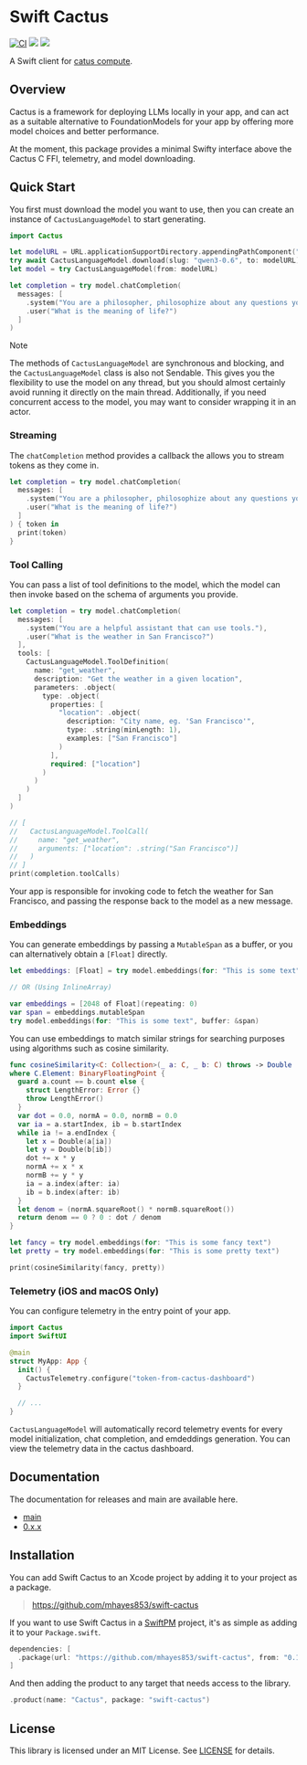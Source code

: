 # Swift Cactus
[![CI](https://github.com/mhayes853/swift-cactus/actions/workflows/ci.yml/badge.svg)](https://github.com/mhayes853/swift-cactus/actions/workflows/ci.yml)
[![](https://img.shields.io/endpoint?url=https%3A%2F%2Fswiftpackageindex.com%2Fapi%2Fpackages%2Fmhayes853%2Fswift-cactus%2Fbadge%3Ftype%3Dswift-versions)](https://swiftpackageindex.com/mhayes853/swift-cactus)
[![](https://img.shields.io/endpoint?url=https%3A%2F%2Fswiftpackageindex.com%2Fapi%2Fpackages%2Fmhayes853%2Fswift-cactus%2Fbadge%3Ftype%3Dplatforms)](https://swiftpackageindex.com/mhayes853/swift-cactus)

A Swift client for [catus compute](https://github.com/cactus-compute/cactus).

## Overview

Cactus is a framework for deploying LLMs locally in your app, and can act as a suitable alternative to FoundationModels for your app by offering more model choices and better performance.

At the moment, this package provides a minimal Swifty interface above the Cactus C FFI, telemetry, and model downloading.

## Quick Start

You first must download the model you want to use, then you can create an instance of `CactusLanguageModel` to start generating.
```swift
import Cactus

let modelURL = URL.applicationSupportDirectory.appendingPathComponent("catus-models/qwen3-0.6")
try await CactusLanguageModel.download(slug: "qwen3-0.6", to: modelURL)
let model = try CactusLanguageModel(from: modelURL)

let completion = try model.chatCompletion(
  messages: [
    .system("You are a philosopher, philosophize about any questions you are asked."),
    .user("What is the meaning of life?")
  ]
)
```

> [!NOTE]
> The methods of `CactusLanguageModel` are synchronous and blocking, and the `CactusLanguageModel` class is also not Sendable. This gives you the flexibility to use the model on any thread, but you should almost certainly avoid running it directly on the main thread. Additionally, if you need concurrent access to the model, you may want to consider wrapping it in an actor.

### Streaming

The `chatCompletion` method provides a callback the allows you to stream tokens as they come in.

```swift
let completion = try model.chatCompletion(
  messages: [
    .system("You are a philosopher, philosophize about any questions you are asked."),
    .user("What is the meaning of life?")
  ]
) { token in
  print(token)
}
```

### Tool Calling

You can pass a list of tool definitions to the model, which the model can then invoke based on the schema of arguments you provide.

```swift
let completion = try model.chatCompletion(
  messages: [
    .system("You are a helpful assistant that can use tools."),
    .user("What is the weather in San Francisco?")
  ],
  tools: [
    CactusLanguageModel.ToolDefinition(
      name: "get_weather",
      description: "Get the weather in a given location",
      parameters: .object(
        type: .object(
          properties: [
            "location": .object(
              description: "City name, eg. 'San Francisco'",
              type: .string(minLength: 1),
              examples: ["San Francisco"]
            )
          ],
          required: ["location"]
        )
      )
    )
  ]
)

// [
//   CactusLanguageModel.ToolCall(
//     name: "get_weather",
//     arguments: ["location": .string("San Francisco")]
//   )
// ]
print(completion.toolCalls)
```

Your app is responsible for invoking code to fetch the weather for San Francisco, and passing the response back to the model as a new message.

### Embeddings

You can generate embeddings by passing a `MutableSpan` as a buffer, or you can alternatively obtain a `[Float]` directly.

```swift
let embeddings: [Float] = try model.embeddings(for: "This is some text")

// OR (Using InlineArray)

var embeddings = [2048 of Float](repeating: 0)
var span = embeddings.mutableSpan
try model.embeddings(for: "This is some text", buffer: &span)
```

You can use embeddings to match similar strings for searching purposes using algorithms such as cosine similarity.

```swift
func cosineSimilarity<C: Collection>(_ a: C, _ b: C) throws -> Double
where C.Element: BinaryFloatingPoint {
  guard a.count == b.count else {
    struct LengthError: Error {}
    throw LengthError()
  }
  var dot = 0.0, normA = 0.0, normB = 0.0
  var ia = a.startIndex, ib = b.startIndex
  while ia != a.endIndex {
    let x = Double(a[ia])
    let y = Double(b[ib])
    dot += x * y
    normA += x * x
    normB += y * y
    ia = a.index(after: ia)
    ib = b.index(after: ib)
  }
  let denom = (normA.squareRoot() * normB.squareRoot())
  return denom == 0 ? 0 : dot / denom
}

let fancy = try model.embeddings(for: "This is some fancy text")
let pretty = try model.embeddings(for: "This is some pretty text")

print(cosineSimilarity(fancy, pretty))
```

### Telemetry (iOS and macOS Only)

You can configure telemetry in the entry point of your app.

```swift
import Cactus
import SwiftUI

@main
struct MyApp: App {
  init() {
    CactusTelemetry.configure("token-from-cactus-dashboard")
  }

  // ...
}
```

`CactusLanguageModel` will automatically record telemetry events for every model initialization, chat completion, and emdeddings generation. You can view the telemetry data in the cactus dashboard.

## Documentation
The documentation for releases and main are available here.
* [main](https://swiftpackageindex.com/mhayes853/swift-cactus/main/documentation/cactus/)
* [0.x.x](https://swiftpackageindex.com/mhayes853/swift-cactus/~/documentation/cactus/)

## Installation
You can add Swift Cactus to an Xcode project by adding it to your project as a package.
> https://github.com/mhayes853/swift-cactus

If you want to use Swift Cactus in a [SwiftPM](https://swift.org/package-manager/) project, it's as simple as adding it to your `Package.swift`.
``` swift
dependencies: [
  .package(url: "https://github.com/mhayes853/swift-cactus", from: "0.1.0")
]
```

And then adding the product to any target that needs access to the library.
```swift
.product(name: "Cactus", package: "swift-cactus")
```

## License
This library is licensed under an MIT License. See [LICENSE](https://github.com/mhayes853/swift-cactus/blob/main/LICENSE) for details.

